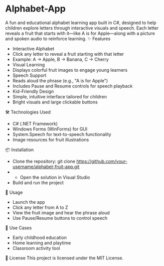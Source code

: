 # Alphabet-App
A fun and educational alphabet learning app built in C#, designed to help children explore letters through interactive visuals and speech. Each letter reveals a fruit that starts with it—like A is for Apple—along with a picture and spoken audio to reinforce learning.
✨ Features
- Interactive Alphabet
- Click any letter to reveal a fruit starting with that letter
- Example: A → Apple, B → Banana, C → Cherry
- Visual Learning
- Displays colorful fruit images to engage young learners
- Speech Support
- Reads aloud the phrase (e.g., "A is for Apple")
- Includes Pause and Resume controls for speech playback
- Kid-Friendly Design
- Simple, intuitive interface tailored for children
- Bright visuals and large clickable buttons

🛠 Technologies Used
- C# (.NET Framework)
- Windows Forms (WinForms) for GUI
- System.Speech for text-to-speech functionality
- Image resources for fruit illustrations
  
📦 Installation
- Clone the repository:
git clone https://github.com/your-username/alphabet-fruit-app.git
- - Open the solution in Visual Studio
- Build and run the project

🧪 Usage
- Launch the app
- Click any letter from A to Z
- View the fruit image and hear the phrase aloud
- Use Pause/Resume buttons to control speech

📌 Use Cases
- Early childhood education
- Home learning and playtime
- Classroom activity tool

📄 License
This project is licensed under the MIT License.
